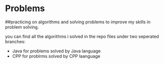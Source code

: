 # Problems

##practicing on algorithms and solving problems to improve my skills in problem solving.

you can find all the algorithms i solved in the repo files under two seperated branches:

* Java for problems solved by Java language
* CPP for problrms solved by CPP laanguage
